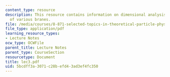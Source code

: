 ```yaml
---
content_type: resource
description: This resource contains information on dimensional analysis on tensions
  of various branes.
file: /media/courses/8-871-selected-topics-in-theoretical-particle-physics-branes-and-gauge-theory-dynamics-fall-2004/5bcdff3a3071c28befd43ad3ef4fc350_lec3.pdf
file_type: application/pdf
learning_resource_types:
- Lecture Notes
ocw_type: OCWFile
parent_title: Lecture Notes
parent_type: CourseSection
resourcetype: Document
title: lec3.pdf
uid: 5bcdff3a-3071-c28b-efd4-3ad3ef4fc350
---
```

